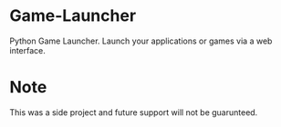 # Game-Launcher
Python Game Launcher. Launch your applications or games via a web interface.

# Note
This was a side project and future support will not be guarunteed.
